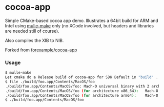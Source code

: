 cocoa-app
=========

Simple CMake-based cocoa app demo. Illustrates a 64bit build for ARM and Intel
using [mulle-make](/mulle-sde/mulle-make) only (no XCode involved, but headers
and libraries are needed still of course).

Also compiles the XIB to NIB.

Forked from [forexample/cocoa-app](/forexample/cocoa-app)

### Usage

```bash
$ mulle-make
Let cmake do a Release build of cocoa-app for SDK Default in "build" ...
$ file ./build/foo.app/Contents/MacOS/foo
./build/foo.app/Contents/MacOS/foo: Mach-O universal binary with 2 architectures: [x86_64:Mach-O 64-bit executable x86_64] [arm64:Mach-O 64-bit executable arm64]
./build/foo.app/Contents/MacOS/foo (for architecture x86_64):	Mach-O 64-bit executable x86_64
./build/foo.app/Contents/MacOS/foo (for architecture arm64):	Mach-O 64-bit executable arm64
$ ./build/foo.app/Contents/MacOS/foo
```
